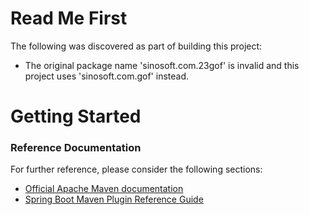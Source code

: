 # Read Me First
The following was discovered as part of building this project:

* The original package name 'sinosoft.com.23gof' is invalid and this project uses 'sinosoft.com.gof' instead.

# Getting Started

### Reference Documentation
For further reference, please consider the following sections:

* [Official Apache Maven documentation](https://maven.apache.org/guides/index.html)
* [Spring Boot Maven Plugin Reference Guide](https://docs.spring.io/spring-boot/docs/2.2.4.RELEASE/maven-plugin/)

